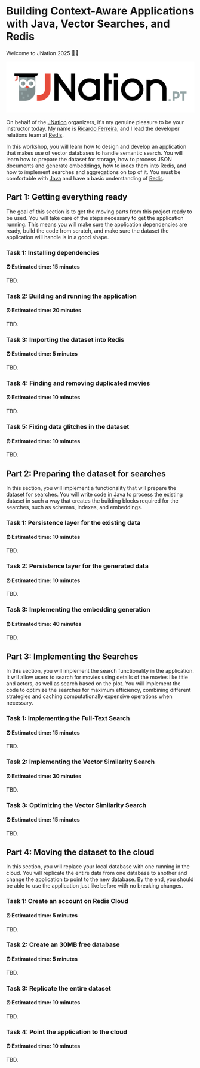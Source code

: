 # Building Context-Aware Applications with Java, Vector Searches, and Redis

Welcome to JNation 2025 👋🏻

![jnation.png](images/jnation.png)

On behalf of the [JNation](https://jnation.pt) organizers, it's my genuine pleasure to be your instructor today. My name is [Ricardo Ferreira](https://github.com/riferrei), and I lead the developer relations team at [Redis](https://redis.io).

In this workshop, you will learn how to design and develop an application that makes use of vector databases to handle semantic search. You will learn how to prepare the dataset for storage, how to process JSON documents and generate embeddings, how to index them into Redis, and how to implement searches and aggregations on top of it. You must be comfortable with [Java](https://www.java.com/en) and have a basic understanding of [Redis](https://redis.io/open-source).

## Part 1: Getting everything ready

The goal of this section is to get the moving parts from this project ready to be used. You will take care of the steps necessary to get the application running. This means you will make sure the application dependencies are ready, build the code from scratch, and make sure the dataset the application will handle is in a good shape.

### Task 1: Installing dependencies

#### ⏰ Estimated time: **15 minutes**

TBD.

### Task 2: Building and running the application

#### ⏰ Estimated time: **20 minutes**

TBD.

### Task 3: Importing the dataset into Redis

#### ⏰ Estimated time: **5 minutes**

TBD.

### Task 4: Finding and removing duplicated movies

#### ⏰ Estimated time: **10 minutes**

TBD.

### Task 5: Fixing data glitches in the dataset

#### ⏰ Estimated time: **10 minutes**

TBD.

## Part 2: Preparing the dataset for searches

In this section, you will implement a functionality that will prepare the dataset for searches. You will write code in Java to process the existing dataset in such a way that creates the building blocks required for the searches, such as schemas, indexes, and embeddings.

### Task 1: Persistence layer for the existing data

#### ⏰ Estimated time: **10 minutes**

TBD.

### Task 2: Persistence layer for the generated data

#### ⏰ Estimated time: **10 minutes**

TBD.

### Task 3: Implementing the embedding generation

#### ⏰ Estimated time: **40 minutes**

TBD.

## Part 3: Implementing the Searches

In this section, you will implement the search functionality in the application. It will allow users to search for movies using details of the movies like title and actors, as well as search based on the plot. You will implement the code to optimize the searches for maximum efficiency, combining different strategies and caching computationally expensive operations when necessary.

### Task 1: Implementing the Full-Text Search

#### ⏰ Estimated time: **15 minutes**

TBD.

### Task 2: Implementing the Vector Similarity Search

#### ⏰ Estimated time: **30 minutes**

TBD.

### Task 3: Optimizing the Vector Similarity Search

#### ⏰ Estimated time: **15 minutes**

TBD.

## Part 4: Moving the dataset to the cloud

In this section, you will replace your local database with one running in the cloud. You will replicate the entire data from one database to another and change the application to point to the new database. By the end, you should be able to use the application just like before with no breaking changes.

### Task 1: Create an account on Redis Cloud

#### ⏰ Estimated time: **5 minutes**

TBD.

### Task 2: Create an 30MB free database

#### ⏰ Estimated time: **5 minutes**

TBD.

### Task 3: Replicate the entire dataset

#### ⏰ Estimated time: **10 minutes**

TBD.

### Task 4: Point the application to the cloud

#### ⏰ Estimated time: **10 minutes**

TBD.
